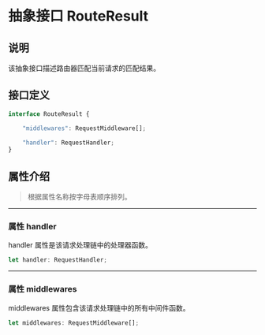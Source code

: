 # 抽象接口 RouteResult

## 说明

该抽象接口描述路由器匹配当前请求的匹配结果。

## 接口定义

```ts
interface RouteResult {

    "middlewares": RequestMiddleware[];

    "handler": RequestHandler;
}
```

## 属性介绍

> 根据属性名称按字母表顺序排列。

------------------------------------------------------------------------------

### 属性 handler

handler 属性是该请求处理链中的处理器函数。

```ts
let handler: RequestHandler;
```

------------------------------------------------------------------------------

### 属性 middlewares

middlewares 属性包含该请求处理链中的所有中间件函数。

```ts
let middlewares: RequestMiddleware[];
```
